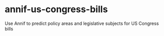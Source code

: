 # annif-us-congress-bills
Use Annif to predict policy areas and legislative subjects for US Congress bills
